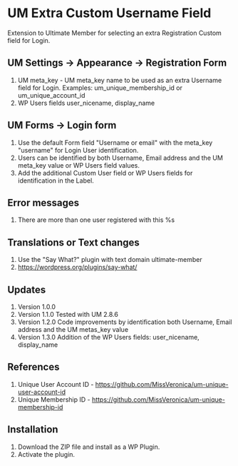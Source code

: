 # UM Extra Custom Username Field
Extension to Ultimate Member for selecting an extra Registration Custom field for Login.

## UM Settings -> Appearance -> Registration Form
1. UM meta_key - UM meta_key name to be used as an extra Username field for Login. Examples: um_unique_membership_id or um_unique_account_id
2. WP Users fields user_nicename, display_name

## UM Forms -> Login form
1. Use the default Form field "Username or email" with the meta_key "username" for Login User identification.
2. Users can be identified by both Username, Email address and the UM meta_key value or WP Users field values.
3. Add the additional Custom User field or WP Users fields for identification in the Label.

## Error messages
1. There are more than one user registered with this %s

## Translations or Text changes
1. Use the "Say What?" plugin with text domain ultimate-member
2. https://wordpress.org/plugins/say-what/

## Updates
1. Version 1.0.0
2. Version 1.1.0 Tested with UM 2.8.6
3. Version 1.2.0 Code improvements by identification both Username, Email address and the UM metas_key value
4. Version 1.3.0 Addition of the WP Users fields: user_nicename, display_name

## References
1. Unique User Account ID - https://github.com/MissVeronica/um-unique-user-account-id
2. Unique Membership ID - https://github.com/MissVeronica/um-unique-membership-id

## Installation
1. Download the ZIP file and install as a WP Plugin.
2. Activate the plugin.

